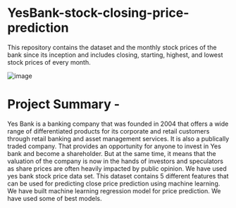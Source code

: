 # YesBank-stock-closing-price-prediction
This repository contains the dataset and the monthly stock prices of the bank since its inception and includes closing, starting, highest, and lowest stock prices of every month.


![image](https://github.com/user-attachments/assets/a1efbd3b-ea2c-4117-9ce2-c70f05805033)

# **Project Summary -**

Yes Bank is a banking company that was founded in 2004 that offers a wide range of differentiated products for its corporate and retail customers through retail banking and asset management services. It is also a publically traded company. That provides an opportunity for anyone to invest in Yes bank and become a shareholder. But at the same time, it means that the valuation of the company is now in the hands of investors and speculators as share prices are often heavily impacted by public opinion. We have used yes bank stock price data set. This dataset contains 5 different features that can be used for predicting close price prediction using machine learning. We have built machine learning regression model for price prediction. We have used some of best models.
